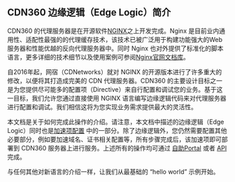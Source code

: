 ## CDN360 边缘逻辑（Edge Logic）简介

CDN360 的代理服务器是在开源软件[NGINX](http://nginx.org)之上开发完成。Nginx 是目前业内通用性、适配性最强的的代理缓存技术，该技术已被广泛用于构建功能强大的Web服务器和性能优越的反向代理服务器中。同时 Nginx 也对外提供了标准化的脚本语言，更多详细的技术细节以及使用案例可参阅[Nginx官网文档库](http://nginx.org/en/docs/)。

自2016年起，网宿（CDNetworks）就对 NGINX 的开源版本进行了许多重大的修改，以便将其打造成完美的 CDN 代理服务器。CDN360 的主要设计目标之一是为您提供尽可能多的配置项（Directive）来自行配置和调试您的业务。基于这一目标，我们允许您通过直接使用 NGINX 语言编写边缘逻辑代码来对代理服务器进行配置和调试。我们相信这将为您实现业务需求提供最大的灵活性。

本文档是关于如何完成此操作的介绍。请注意，本文档中描述的边缘逻辑（Edge Logic）同时也是[加速项配置](/apidocs#operation/createProperty) 中的一部分。除了边缘逻辑外，您仍然需要配置其他必要部分，例如要加速域名、证书相关配置等，所有步骤完成后，该加速项即可部署到 CDN360 服务器上进行服务。上述所有的操作均可通过 [自助Portal](https://console.cdnetworks.com/cdn) 或者 [API](/apidocs) 完成。

与任何其他对新语言的介绍一样，让我们从最基础的 “hello world” 示例开始。
